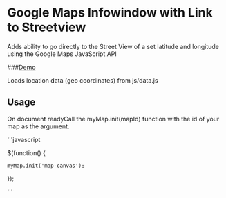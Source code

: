 # Google Maps Infowindow with Link to Streetview

Adds ability to go directly to the Street View of a set latitude and longitude using the Google Maps JavaScript API

###<a href="http://labs.traviswilliamson.me/To-Streetview-Link-Google-Maps/" target="_blank" title="Live Demo">Demo</a>

Loads location data (geo coordinates) from js/data.js

## Usage

On document readyCall the myMap.init(mapId) function with the id of your map as the argument.

'''javascript

$(function() {

	myMap.init('map-canvas');

});

'''